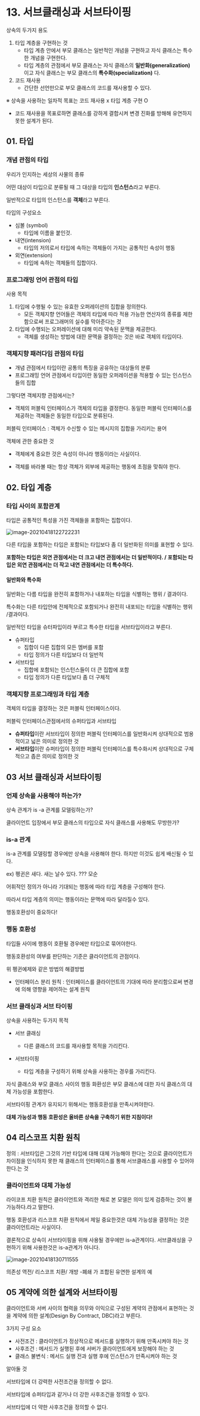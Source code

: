 # 13. 서브클래싱과 서브타이핑



상속의 두가지 용도

1. 타입 계층을 구현하는 것
   - 타입 계층 안에서 부모 클래스는 일반적인 개념을 구현하고 자식 클래스는 특수한 개념을 구현한다.
   - 타입 계층의 관점에서 부모 클래스는 자식 클래스의 **일반화(generalization)** 이고 자식 클래스는 부모 클래스의 **특수화(specialization)** 다.
2. 코드 재사용
   - 간단한 선언만으로 부모 클래스의 코드를 재사용할 수 있다.



※ 상속을 사용하는 일차적 목표는 코드 재사용 x 타입 계층 구현 O

- 코드 재사용을 목표로하면 클래스를 강하게 결합시켜 변경 진화를 방해해 유연하지 못한 설계가 된다.



## 01. 타입



### 개념 관점의 타입

우리가 인지하는 세상의 사물의 종류

어떤 대상이 타입으로 분류될 때 그 대상을 타입의 **인스턴스**라고 부른다.

일반적으로 타입의 인스턴스를 **객체**라고 부른다.



타입의 구성요소

- 심볼 (symbol)
  - 타입에 이름을 붙인것.
- 내연(intension)
  - 타입의 저의로서 타입에 속하는 객체들이 가지는 공통적인 속성이 행동
- 외연(extension)
  - 타입에 속하는 객체들의 집합이다.



### 프로그래밍 언어 관점의 타입



사용 목적

1. 타입에 수행될 수 있는 유효한 오퍼레이션의 집합을 정의한다.
   - 모든 객체지향 언어들은 객체의 타입에 따라 적용 가능한 연산자의 종류를 제한함으로써 프로그래머의 실수를 막아준다는 것
2. 타입에 수행되는 오퍼레이션에 대해 미리 약속된 문맥을 제공한다.
   - 객체를 생성하는 방법에 대한 문맥을 결정하는 것은 바로 객체의 타입이다.



### 객체지향 패러다임 관점의 타입



- 개념 관점에서 타입이란 공통의 특징을 공유하는 대상들의 분류
- 프로그래밍 언어 관점에서 타입이란 동일한 오퍼레이션을 적용할 수 있는 인스턴스들의 집합



그렇다면 객체지향 관점에서는?

- 객체의 퍼블릭 인터페이스가 객체의 타입을 결정한다. 동일한 퍼블릭 인터페이스를 제공하는 객체들은 동일한 타입으로 분류된다.



퍼블릭 인터페이스 : 객체가 수신할 수 있는 메시지의 집합을 가리키는 용어



객체에 관한 중요한 것

- 객체에게 중요한 것은 속성이 아니라 행동이라는 사실이다.

- 객체를 바라볼 때는 항상 객체가 외부에 제공하는 행동에 초점을 맞춰야 한다.



## 02. 타입 계층 



### 타입 사이의 포함관계



타입은 공통적인 특성을 가진 객체들을 포함하는 집합이다.

![image-20210418122722231](https://user-images.githubusercontent.com/78361650/115144132-e51e6100-a085-11eb-9c4a-ebda80f773f7.png)

다른 타입을 포함하는 타입은 포함되는 타입보다 좀 더 일반화된 의미를 표현할 수 있다.

**포함하는 타입은 외연 관점에서는 더 크고 내연 관점에서는 더 일반적이다. / 포함되는 타입은 외연 관점에서는 더 작고 내연 관점에서는 더  특수하다.**





#### 일반화와 특수화

일반화는 다름 타입을 완전히 포함하거나 내포하는 타입을 식별하는 행위 / 결과이다.

특수화는 다른 타입안에 전체적으로 포함되거나 완전히 내포되는 타입을 식별하는 행위 /결과이다.



일반적인 타입을 슈터파입이라 부르고  특수한 타입을 서브타입이라고 부른다.

- 슈퍼타입
  - 집합이 다른 집합의 모든 멤버를 포함
  - 타입 정의가 다른 타입보다 더 일반적
- 서브타입
  - 집합에 포함되는 인스턴스들이 더 큰 집합에 포함
  - 타입 정의가 다른 타입보다 좀 더 구체적



### 객체지향 프로그래밍과 타입 계층



객체의 타입을 결정하는 것은 퍼블릭 인터페이스이다.



퍼블릭 인터페이스관점에서의 슈퍼타입과 서브타입



- **슈퍼타입**이란 서브타입이 정의한 퍼블릭 인터페이스를 일반화시켜 상대적으로 범용적이고 넓은 의미로 정의한 것
- **서브타입**이란 슈퍼타입이 정의한 퍼블릭 인터페이스를 특수화시켜 상대적으로 구체적으고 좁은 의미로 정의한 것



## 03 서브 클래싱과 서브타이핑



### 언제 상속을 사용해야 하는가?



상속 관계가 is -a 관계를 모델링하는가?

클라이언트 입장에서 부모 클래스의 타입으로 자식 클래스를 사용해도 무방한가?



### is-a 관계

is-a 관계를 모델링할 경우에만 상속을 사용해야 한다. 하지만 이것도 쉽게 배신될 수 있다.



ex) 펭귄은 새다. 새는 날수 있다. ??? 모순

어휘적인 정의가 아니라 기대되는 행동에 따라 타입 계층을 구성해야 한다.

따라서 타입 계층의 의미는 행동이라는 문맥에 따라 달라질수 있다. 

행동호환성이 중요하다!



### 행동 호환성



타입들 사이에 행동이 호환될 경우에만 타입으로 묶어야한다.

행동호환성의 여부를 판단하는 기준은 클라이언트의 관점이다.



위 펭귄예제와 같은 방법의 해결방법

- 인터페이스 분리 원칙 : 인터페이스를 클라이언트의 기대에 따라 분리함으로써 변경에 의해 영향을 제어하는 설계 원칙





### 서브 클래싱과 서브 타이핑

상속을 사용하는 두가지 목적 

- 서브 클래싱 

  - 다른 클래스의 코드를 재사용할 목적을 가리킨다.

- 서브타이핑

  - 타입 계층을 구성하기 위해 상속을 사용하는 경우를 가리킨다.

  

  

자식 클래스와 부모 클래스 사이의 행동 화환성은 부모 클래스에 대한 자식 클래스의 대체 가능성을 포함한다.

서브타이핑 관계가 유지되기 위해서는 행동호환성을 만족시켜야한다.

**대체 가능성과 행동 호환성은 올바른 상속을 구축하기 위한 지침이다!**



## 04 리스코프 치환 원칙



정의 : 서브타입은 그것의 기반 타입에 대해 대체 가능해야 한다는 것으로 클라이언트가 차이점을 인식하지 못한 채 클래스의 인터페이스를 통해 서브클래스를 사용할 수 있어야 한다.는 것



### 클라이언트와 대체 가능성

라이코프 치환 원칙은 클라이언트와 격리한 채로 본 모델은 의미 있게 검증하는 것이 불가능하다.라고 말한다.

행동 호환성과 리스코프 치환 원칙에서 제일 중요한것은 대체 가능성을 결정하는 것은 클라이언트라는 사실이다.



결론적으로 상속이 서브타이핑을 위해 사용될 경우에만 is-a관계이다. 서브클래싱을 구현하기 위해 사용한것은 is-a관계가 아니다.



![image-20210418130711555](C:\Users\user.DESKTOP-MH5KDIR.000\AppData\Roaming\Typora\typora-user-images\image-20210418130711555.png)

의존성 역전/ 리스코프 치환/ 개방 -폐쇄 가 조합된 유연한 설계의 예



## 05 계약에 의한 설계와 서브타이핑



클라이언트와 서버 사이의 협력을 의무와 이익으로 구성된 계약의 관점에서 표현하는 것을 계약에 의한 설계(Design By Contract, DBC)라고 부른다.



3가지 구성 요소

- 사전조건 : 클라이언트가 정상적으로 메서드를 실행하기 위해 만족시켜야 하는 것
- 사후조건 : 메서드가 실행된 후에 서버가 클라이언트에게 보장해야 하는 것
- 클래스 불변식 : 메서드 실행 전과 실행 후에 인스턴스가 만족시켜야 하는 것



알아둘 것

서브타입에 더 강력한 사전조건을 정의할 수 없다.

서브타입에 슈퍼타입과 같거나 더 강한 사후조건을 정의할 수 있다.

서브타입에 더 약한 사후조건을 정의할 수 없다.





